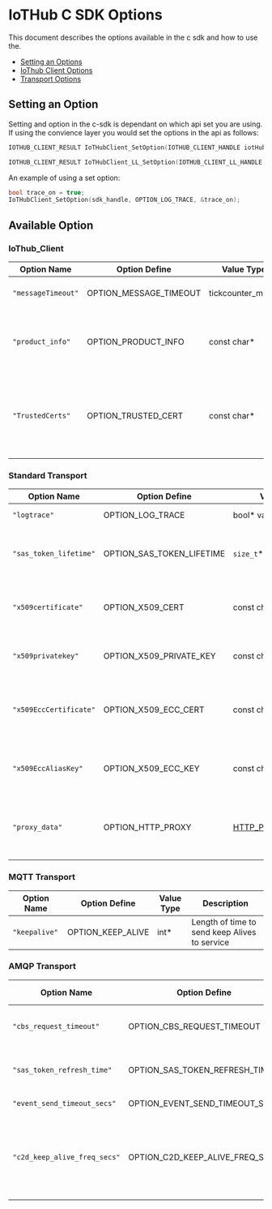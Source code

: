 # IoTHub C SDK Options

This document describes the options available in the c sdk and how to use the.

- [Setting an Options](#set_option)
- [IoThub Client Options](#IotHub_option)
- [Transport Options](#transport_option)

<a name="set_option"></a>

## Setting an Option

Setting and option in the c-sdk is dependant on which api set you are using.  If using the convience layer you would set the options in the api as follows:

```c
IOTHUB_CLIENT_RESULT IoTHubClient_SetOption(IOTHUB_CLIENT_HANDLE iotHubClientHandle, const char* optionName, const void* value)

IOTHUB_CLIENT_RESULT IoTHubClient_LL_SetOption(IOTHUB_CLIENT_LL_HANDLE iotHubClientHandle, const char* optionName, const void* value)
```

An example of using a set option:

```c
bool trace_on = true;
IoTHubClient_SetOption(sdk_handle, OPTION_LOG_TRACE, &trace_on);
```

## Available Option

<a name="IotHub_option"></a>

### IoThub_Client

| Option Name        | Option Define              | Value Type         | Description                  |
|--------------------|----------------------------|--------------------|-------------------------------|
| `"messageTimeout"` | OPTION_MESSAGE_TIMEOUT     | tickcounter_ms_t*  | Timeout used for message      |
| `"product_info"`   | OPTION_PRODUCT_INFO        | const char*        | Product information sent to the IoThub service on connection
| `"TrustedCerts"`   | OPTION_TRUSTED_CERT        | const char*        | Azure Server certificate used to validate TLS connection to iothub|

<a name="transport_option"></a>

### Standard Transport

| Option Name            | Option Define             | Value Type         | Description                  |
|------------------------|---------------------------|--------------------|-------------------------------|
| `"logtrace"`           | OPTION_LOG_TRACE          | bool* value         | Turn on and off log trace       |
| `"sas_token_lifetime"` | OPTION_SAS_TOKEN_LIFETIME | `size_t`* value      | Length of time in seconds used for lifetime of sas token. |
| `"x509certificate"`    | OPTION_X509_CERT          | const char*        | Sets the x509 certificate used for connection authentication
| `"x509privatekey"`     | OPTION_X509_PRIVATE_KEY   | const char*        | Sets the private key for the x509 certificate
| `"x509EccCertificate"` | OPTION_X509_ECC_CERT      | const char*        | Sets the ECC x509 certificate used for connection authentication
| `"x509EccAliasKey"`    | OPTION_X509_ECC_KEY       | const char*        | Sets the private key for the ECC x509 certificate
| `"proxy_data"`         | OPTION_HTTP_PROXY         | [HTTP_PROXY_OPTIONS*][http-proxy-object]| Http proxy data object used for proxy connection to IoTHub

### MQTT Transport

| Option Name            | Option Define             | Value Type         | Description                  |
|------------------------|---------------------------|--------------------|-------------------------------|
| `"keepalive"`          | OPTION_KEEP_ALIVE         | int*               | Length of time to send keep Alives to service

### AMQP Transport

| Option Name            | Option Define                 | Value Type         | Description                  |
|------------------------|-------------------------------|--------------------|-------------------------------|
| `"cbs_request_timeout"`| OPTION_CBS_REQUEST_TIMEOUT    | `size_t`* value    | Length of time for CBS token to expire
| `"sas_token_refresh_time"`| OPTION_SAS_TOKEN_REFRESH_TIME | `size_t`* value    | Length of time to refresh the sas token
| `"event_send_timeout_secs"`| OPTION_EVENT_SEND_TIMEOUT_SECS | `size_t`* value    | 
| `"c2d_keep_alive_freq_secs"` | OPTION_C2D_KEEP_ALIVE_FREQ_SECS | `size_t`* value   | Informs service of maximum period the client waits for keep-alive message |

[http-proxy-object]: https://github.com/Azure/azure-c-shared-utility/blob/506288cecb9ee4a205fa221dc4fd2e69a7ddaa7e/inc/azure_c_shared_utility/shared_util_options.h